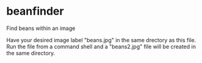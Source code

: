 # beanfinder
Find beans within an image

Have your desired image label "beans.jpg" in the same drectory as this file. 
Run the file from a command shell and a "beans2.jpg" file will be created in the same directory.
